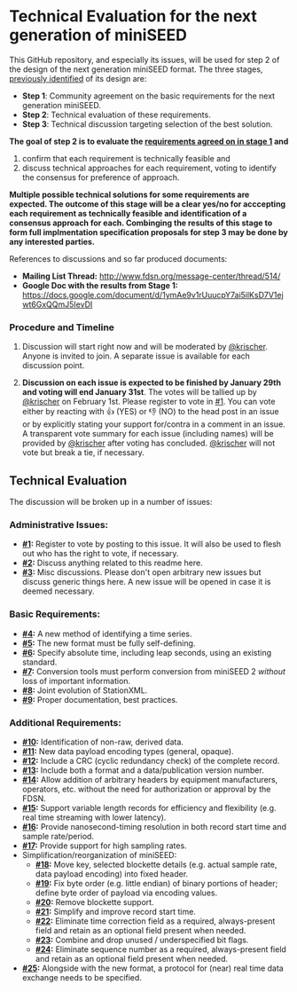# Technical Evaluation for the next generation of miniSEED

This GitHub repository, and especially its issues, will be used for step 2 of the design of the next generation miniSEED format. The three stages, [previously identified](http://www.fdsn.org/message-center/thread/514/#m-882) of its design are:

* **Step 1**: Community agreement on the basic requirements for the next generation miniSEED.
* **Step 2**: Technical evaluation of these requirements.
* **Step 3**: Technical discussion targeting selection of the best solution.

**The goal of step 2 is to evaluate the [requirements agreed on in stage 1](https://docs.google.com/document/d/1ymAe9v1rUuucpY7ai5ilKsD7V1ejwt6GxQQmJ5IevDI/edit?ts=5a2a921c#) and** 
1. confirm that each requirement is technically feasible and
1. discuss technical approaches for each requirement, voting to identify the consensus for preference of approach.

**Multiple possible technical solutions for some requirements are expected. The outcome of this stage will be a clear yes/no for acccepting each requirement as technically feasible and identification of a consensus approach for each.  Combinging the results of this stage to form full implmentation specification proposals for step 3 may be done by any interested parties.**

References to discussions and so far produced documents:

* **Mailing List Thread:** http://www.fdsn.org/message-center/thread/514/
* **Google Doc with the results from Stage 1:** https://docs.google.com/document/d/1ymAe9v1rUuucpY7ai5ilKsD7V1ejwt6GxQQmJ5IevDI


### Procedure and Timeline

1. Discussion will start right now and will be moderated by [@krischer](https://github.com/krischer/). Anyone is invited to join. A separate issue is available for each discussion point.

2. **Discussion on each issue is expected to be finished by January 29th and voting will end January 31st**. The votes will be tallied up by [@krischer](https://github.com/krischer/) on February 1st. Please register to vote in [#1](/../../issues/1). You can vote either by reacting with :+1: (YES) or :-1: (NO) to the head post in an issue or by explicitly stating your support for/contra in a comment in an issue. A transparent vote summary for each issue (including names) will be provided by [@krischer](https://github.com/krischer/) after voting has concluded. [@krischer](https://github.com/krischer/) will not vote but break a tie, if necessary.

## Technical Evaluation

The discussion will be broken up in a number of issues:

### Administrative Issues:

* **[#1](/../../issues/1):** Register to vote by posting to this issue. It will also be used to flesh out who has the right to vote, if necessary.
* **[#2](/../../issues/2):** Discuss anything related to this readme here.
* **[#3](/../../issues/3):** Misc discussions. Please don't open arbitrary new issues but discuss generic things here. A new issue will be opened in case it is deemed necessary.

### Basic Requirements:

* **[#4](/../../issues/4):** A new method of identifying a time series.
* **[#5](/../../issues/5):** The new format must be fully self-defining.
* **[#6](/../../issues/6):** Specify absolute time, including leap seconds, using an existing standard.
* **[#7](/../../issues/7):** Conversion tools must perform conversion from miniSEED 2 *without* loss of important information.
* **[#8](/../../issues/8):** Joint evolution of StationXML.
* **[#9](/../../issues/9):** Proper documentation, best practices.

### Additional Requirements:

* **[#10](/../../issues/10):** Identification of non-raw, derived data.
* **[#11](/../../issues/11):** New data payload encoding types (general, opaque).
* **[#12](/../../issues/12):** Include a CRC (cyclic redundancy check) of the complete record.
* **[#13](/../../issues/13):** Include both a format and a data/publication version number.
* **[#14](/../../issues/14):** Allow addition of arbitrary headers by equipment manufacturers, operators, etc. without the need for authorization or approval by the FDSN.
* **[#15](/../../issues/15):** Support variable length records for efficiency and flexibility (e.g. real time streaming with lower latency).
* **[#16](/../../issues/16):** Provide nanosecond-timing resolution in both record start time and sample rate/period.
* **[#17](/../../issues/17):** Provide support for high sampling rates.
* Simplification/reorganization of miniSEED:
	* **[#18](/../../issues/18):** Move key, selected blockette details (e.g. actual sample rate, data payload encoding) into fixed header.
	* **[#19](/../../issues/19):** Fix byte order (e.g. little endian) of binary portions of header; define byte order of payload via encoding values.
	* **[#20](/../../issues/20):** Remove blockette support.
	* **[#21](/../../issues/21):** Simplify and improve record start time.
	* **[#22](/../../issues/22):** Eliminate time correction field as a required, always-present field and retain as an optional field present when needed.
	* **[#23](/../../issues/23):** Combine and drop unused / underspecified bit flags.
	* **[#24](/../../issues/24):** Eliminate sequence number as a required, always-present field and retain as an optional field present when needed.
* **[#25](/../../issues/25):** Alongside with the new format, a protocol for (near) real time data exchange needs to be specified.
